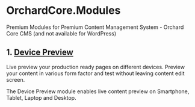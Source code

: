 # OrchardCore.Modules
Premium Modules for Premium Content Management System - Orchard Core CMS (and not available for WordPress)



 ## 1. [Device Preview](DevicePreview/readme.md)
 
Live preview your production ready pages on different devices. Preview your content in various form factor and test without leaving content edit screen.  

The Device Preview module enables live content preview on Smartphone, Tablet, Laptop and Desktop.

